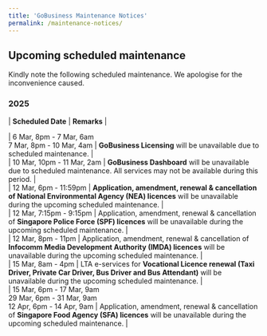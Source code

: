 ```yaml
---
title: 'GoBusiness Maintenance Notices'
permalink: /maintenance-notices/
---
```


## Upcoming scheduled maintenance

Kindly note the following scheduled maintenance. We apologise for the inconvenience caused. 


### 2025 

| **Scheduled Date** | **Remarks** |  



| 6 Mar, 8pm - 7 Mar, 6am<br>7 Mar, 8pm - 10 Mar, 4am | **GoBusiness Licensing** will be unavailable due to scheduled maintenance. |     
| 10 Mar, 10pm - 11 Mar, 2am | **GoBusiness Dashboard** will be unavailable due to scheduled maintenance. All services may not be available during this period. |     
| 12 Mar, 6pm - 11:59pm | **Application, amendment, renewal & cancellation of National Environmental Agency (NEA) licences** will be unavailable during the upcoming scheduled maintenance. |    
| 12 Mar, 7:15pm - 9:15pm | Application, amendment, renewal & cancellation of **Singapore Police Force (SPF) licences** will be unavailable during the upcoming scheduled maintenance. |     
| 12 Mar, 8pm - 11pm | Application, amendment, renewal & cancellation of **Infocomm Media Development Authority (IMDA) licences** will be unavailable during the upcoming scheduled maintenance. |        
| 15 Mar, 8am - 4pm | LTA e-services for **Vocational Licence renewal (Taxi Driver, Private Car Driver, Bus Driver and Bus Attendant)** will be unavailable during the upcoming scheduled maintenance. |    
| 15 Mar, 6pm - 17 Mar, 9am<br>29 Mar, 6pm - 31 Mar, 9am<br>12 Apr, 6pm - 14 Apr, 9am | Application, amendment, renewal & cancellation of **Singapore Food Agency (SFA) licences** will be unavailable during the upcoming scheduled maintenance. |     




<script src="/jquery/jquery.min.js"></script> <script src="/jquery/resize-tables.js"></script>
